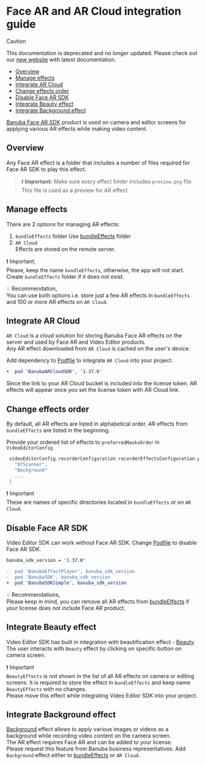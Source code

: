 # Face AR and AR Cloud integration guide

> [!CAUTION]
> This documentation is deprecated and no longer updated.
> Please check out our [new website](https://docs.banuba.com/ve-pe-sdk/docs/ios/guide_far_arcloud) with latest documentation.

- [Overview](#Overview)
- [Manage effects](#Manage-effects)
- [Integrate AR Cloud](#Integrate-AR-Cloud)
- [Change effects order](#Change-effects-order)
- [Disable Face AR SDK](#Disable-Face-AR-SDK)
- [Integrate Beauty effect](#Integrate-Beauty-effect)
- [Integrate Background effect](#Integrate-Background-effect)

[Banuba Face AR SDK](https://www.banuba.com/facear-sdk/face-filters) product is used on camera and editor screens for applying various AR effects while making video content.

## Overview
Any Face AR effect is a folder that includes a number of files required for Face AR SDK to play this effect.

>:exclamation: **Important:** Make sure every effect folder includes ```preview.png``` file. This file is used as a preview for AR effect.

## Manage effects
There are 2 options for managing AR effects:
1. ```bundleEffects``` folder
   Use [bundleEffects](../Example/Example/bundleEffects) folder
2. ```AR Cloud```  
   Effects are stored on the remote server.

:exclamation: Important,  
Please, keep the name ```bundleEffects```, otherwise, the app will not start. Create ```bundleEffects``` folder if it does not exist.

:bulb: Recommendation,   
You can use both options i.e. store just a few AR effects in ```bundleEffects``` and 100 or more AR effects  on ```AR Cloud```.

## Integrate AR Cloud
```AR Cloud``` is a cloud solution for storing Banuba Face AR effects on the server and used by Face AR and Video Editor products.  
Any AR effect downloaded from ```AR Cloud``` is cached on the user's device.

Add dependency to [Podfile](../Example/Podfile#L11) to integrate ```AR Cloud``` into your project.
```diff
+  pod 'BanubaARCloudSDK', '1.37.0'
```

Since the link to your AR Cloud bucket is included into the license token. AR effects will appear once you set the license token with AR Cloud link.

## Change effects order
By default, all AR effects are listed in alphabetical order. AR effects from ```bundleEffects``` are listed in the beginning.

Provide your ordered list of effects to  ```preferredMasksOrder``` in ```VideoEditorConfig```
```swift
 videoEditorConfig.recorderConfiguration.recorderEffectsConfiguration.preferredMasksOrder = [
   "XYScanner",
   "Background"
   ...
 ]
``` 

:exclamation: Important  
These are names of specific directories located in ```bundleEffects``` or on ```AR Cloud```.

## Disable Face AR SDK
Video Editor SDK can work without Face AR SDK.
Change [Podfile](../Example/Podfile) to disable Face AR SDK.
```diff
banuba_sdk_version = '1.37.0'

-  pod 'BanubaEffectPlayer', banuba_sdk_version
-  pod 'BanubaSDK', banuba_sdk_version
+  pod 'BanubaSDKSimple', banuba_sdk_version
```

:bulb: Recommendations,  
Please keep in mind, you can remove all AR effects from [bundleEffects](../Example/Example/bundleEffects) 
if your license does not include Face AR product.

## Integrate Beauty effect
Video Editor SDK has built in integration with beautification effect - [Beauty](../Example/Example/bundleEffects/BeautyEffects).
The user interacts with ```Beauty``` effect by clicking on specific button on camera screen.  

:exclamation: Important  
```BeautyEffects``` is not shown in the list of all AR effects on camera or editing screens. It is required to store the effect in ```bundleEffects``` and keep name ```BeautyEffects``` with no changes.    
Please move this effect while integrating Video Editor SDK into your project.

## Integrate Background effect
[Background](../Example/Example/bundleEffects/Background) effect allows to apply various images or videos as a background while recording video content on the camera screen.  
The AR effect requires Face AR and can be added to your license.  
Please request this feature from Banuba business representatives.
Add ```Background``` effect either to [bundleEffects](../Example/Example/bundleEffects) or  ```AR Cloud```.